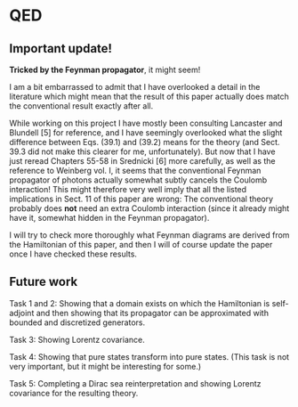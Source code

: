 # QED

## Important update!

**Tricked by the Feynman propagator**, it might seem! 

I am a bit embarrassed to admit that I have overlooked a detail in the literature which might mean that the result of this paper actually does match the conventional result exactly after all. 

While working on this project I have mostly been consulting Lancaster and Blundell [5] for reference, and I have seemingly overlooked what the slight difference between Eqs. (39.1) and (39.2) means for the theory (and Sect. 39.3 did not make this clearer for me, unfortunately). But now that I have just reread Chapters 55-58 in Srednicki [6] more carefully, as well as the reference to Weinberg vol. I, it seems that the conventional Feynman propagator of photons actually somewhat subtly cancels the Coulomb interaction! This might therefore very well imply that all the listed implications in Sect. 11 of this paper are wrong: The conventional theory probably does __not__ need an extra Coulomb interaction (since it already might have it, somewhat hidden in the Feynman propagator). 

I will try to check more thoroughly what Feynman diagrams are derived from the Hamiltonian of this paper, and then I will of course update the paper once I have checked these results.



## Future work

Task 1 and 2: Showing that a domain exists on which the Hamiltonian is self-adjoint and then showing that its propagator can be approximated with bounded and discretized generators. 

Task 3: Showing Lorentz covariance.

Task 4: Showing that pure states transform into pure states. (This task is not very important, but it might be interesting for some.)

Task 5: Completing a Dirac sea reinterpretation and showing Lorentz covariance for the resulting theory.  